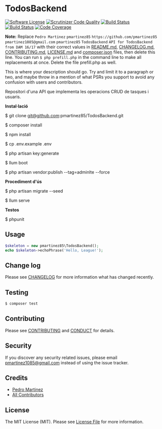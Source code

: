 # TodosBackend

[![Software License][ico-license]](LICENSE.md)
[![Scrutinizer Code Quality](https://scrutinizer-ci.com/g/pmartinez85/TodosBackend/badges/quality-score.png?b=tests)](https://scrutinizer-ci.com/g/pmartinez85/TodosBackend/?branch=tests)
[![Build Status](https://scrutinizer-ci.com/g/pmartinez85/TodosBackend/badges/build.png?b=tests)](https://scrutinizer-ci.com/g/pmartinez85/TodosBackend/build-status/tests)
[![Build Status](https://travis-ci.org/pmartinez85/TodosBackend.svg?branch=tests)](https://travis-ci.org/pmartinez85/TodosBackend)
[![Code Coverage](https://scrutinizer-ci.com/g/pmartinez85/TodosBackend/badges/coverage.png?b=tests)](https://scrutinizer-ci.com/g/pmartinez85/TodosBackend/?branch=tests)

**Note:** Replace ```Pedro Martinez``` ```pmartinez85``` ```https://github.com/pmartinez85``` ```pmartinez1085@gmail.com``` ```pmartinez85``` ```TodosBackend``` ```API for TodosBackend from DAM 16/17``` with their correct values in [README.md](README.md), [CHANGELOG.md](CHANGELOG.md), [CONTRIBUTING.md](CONTRIBUTING.md), [LICENSE.md](LICENSE.md) and [composer.json](composer.json) files, then delete this line. You can run `$ php prefill.php` in the command line to make all replacements at once. Delete the file prefill.php as well.

This is where your description should go. Try and limit it to a paragraph or two, and maybe throw in a mention of what
PSRs you support to avoid any confusion with users and contributors.

Repositori d'una API que implementa les operacions CRUD de tasques i usuaris.

**Instal·lació**
    
$ git clone git@github.com:pmartinez85/TodosBackend.git

$ composer install

$ npm install

$ cp .env.example .env

$ php artisan key:generate

$ llum boot

$ php artisan vendor:publish --tag=adminlte --force


**Procediment d'ús**

$ php artisan migrate --seed

$ llum serve

**Testos**

$ phpunit

## Usage

``` php
$skeleton = new pmartinez85\TodosBackend();
echo $skeleton->echoPhrase('Hello, League!');
```

## Change log

Please see [CHANGELOG](CHANGELOG.md) for more information what has changed recently.

## Testing

``` bash
$ composer test
```

## Contributing

Please see [CONTRIBUTING](CONTRIBUTING.md) and [CONDUCT](CONDUCT.md) for details.

## Security

If you discover any security related issues, please email pmartinez1085@gmail.com instead of using the issue tracker.

## Credits

- [Pedro Martinez][link-author]
- [All Contributors][link-contributors]

## License

The MIT License (MIT). Please see [License File](LICENSE.md) for more information.

[ico-license]: https://img.shields.io/badge/license-MIT-brightgreen.svg?style=flat-square
[ico-travis]: https://img.shields.io/travis/pmartinez85/TodosBackend/master.svg?style=flat-square
[ico-scrutinizer]: https://img.shields.io/scrutinizer/coverage/g/pmartinez85/TodosBackend.svg?style=flat-square
[ico-code-quality]: https://img.shields.io/scrutinizer/g/pmartinez85/TodosBackend.svg?style=flat-square

[link-travis]: https://travis-ci.org/pmartinez85/TodosBackend
[link-scrutinizer]: https://scrutinizer-ci.com/g/pmartinez85/TodosBackend/code-structure
[link-code-quality]: https://scrutinizer-ci.com/g/pmartinez85/TodosBackend
[link-downloads]: https://packagist.org/packages/pmartinez85/TodosBackend
[link-author]: https://github.com/pmartinez85
[link-contributors]: ../../contributors
